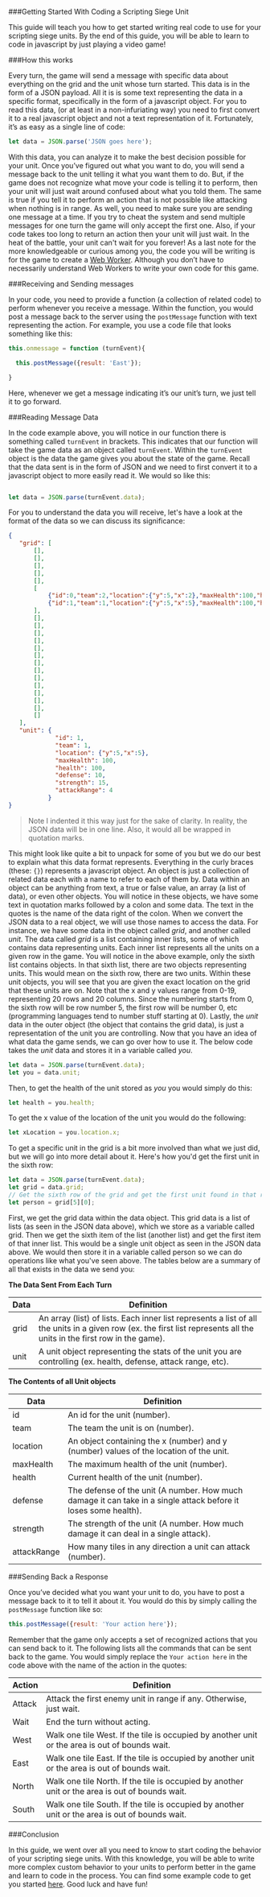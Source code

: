 ###Getting Started With Coding a Scripting Siege Unit

This guide will teach you how to get started writing real code to use for your scripting siege units. By the end of this guide, you will be able to learn to code in javascript by just playing a video game!

###How this works

Every turn, the game will send a message with specific data about everything on the grid and the unit whose turn started. This data is in the form of a JSON payload. All it is is some text representing the data in a specific format, specifically in the form of a javascript object. For you to read this data, (or at least in a non-infuriating way) you need to first convert it to a real javascript object and not a text representation of it. Fortunately, it’s as easy as a single line of code:
```javascript
let data = JSON.parse('JSON goes here');
```
With this data, you can analyze it to make the best decision possible for your unit. Once you’ve figured out what you want to do, you will send a message back to the unit telling it what you want them to do. But, if the game does not recognize what move your code is telling it to perform, then your unit will just wait around confused about what you told them. The same is true if you tell it to perform an action that is not possible like attacking when nothing is in range. As well, you need to make sure you are sending one message at a time. If you try to cheat the system and send multiple messages for one turn the game will only accept the first one. Also, if your code takes too long to return an action then your unit will just wait. In the heat of the battle, your unit can't wait for you forever! As a last note for the more knowledgeable or curious among you, the code you will be writing is for the game to create a [Web Worker](https://developer.mozilla.org/en-US/docs/Web/API/Web_Workers_API/Using_web_workers#web_workers_api). Although you don’t have to necessarily understand Web Workers to write your own code for this game.

###Receiving and Sending messages

In your code, you need to provide a function (a collection of related code) to perform whenever you receive a message. Within the function, you would post a message back to the server using the `postMessage` function with text representing the action. For example, you use a code file that looks something like this:

```javascript
this.onmessage = function (turnEvent){

  this.postMessage({result: 'East'});

}
```
Here, whenever we get a message indicating it’s our unit’s turn, we just tell it to go forward.

###Reading Message Data

In the code example above, you will notice in our function there is something called `turnEvent` in brackets. This indicates that our function will take the game data as an object called `turnEvent`. Within the `turnEvent` object is the data the game gives you about the state of the game. Recall that the data sent is in the form of JSON and we need to first convert it to a javascript object to more easily read it. We would so like this:

```javascript

let data = JSON.parse(turnEvent.data);

```
For you to understand the data you will receive, let's have a look at the format of the data so we can discuss its significance:

```json
{
   "grid": [
       [],
       [],
       [],
       [],
       [],
       [
           {"id":0,"team":2,"location":{"y":5,"x":2},"maxHealth":100,"health":100,"defense":10,"strength":15,"attackRange":4},
           {"id":1,"team":1,"location":{"y":5,"x":5},"maxHealth":100,"health":100,"defense":10,"strength":15,"attackRange":4}
       ],
       [],
       [],
       [],
       [],
       [],
       [],
       [],
       [],
       [],
       [],
       [],
       [],
       [],
       []
   ],
   "unit": {
             "id": 1,
             "team": 1,
             "location": {"y":5,"x":5},
             "maxHealth": 100,
             "health": 100,
             "defense": 10,
             "strength": 15,
             "attackRange": 4
           }
}
```
> Note I indented it this way just for the sake of clarity. In reality, the JSON data will be in one line. Also, it would all be wrapped in quotation marks.

This might look like quite a bit to unpack for some of you but we do our best to explain what this data format represents. Everything in the curly braces (these: `{}`) represents a javascript object. An object is just a collection of related data each with a name to refer to each of them by. Data within an object can be anything from text, a true or false value, an array (a list of data), or even other objects. You will notice in these objects, we have some text in quotation marks followed by a colon and some data. The text in the quotes is the name of the data right of the colon. When we convert the JSON data to a real object, we will use those names to access the data. For instance, we have some data in the object called *grid*, and another called *unit*. The data called *grid* is a list containing inner lists, some of which contains data representing units. Each inner list represents all the units on a given row in the game. You will notice in the above example, only the sixth list contains objects. In that sixth list, there are two objects representing units. This would mean on the sixth row, there are two units. Within these unit objects, you will see that you are given the exact location on the grid that these units are on. Note that the x and y values range from 0-19, representing 20 rows and 20 columns. Since the numbering starts from 0, the sixth row will be row number 5, the first row will be number 0, etc (programming languages tend to number stuff starting at 0). Lastly, the *unit* data in the outer object (the object that contains the grid data), is just a representation of the unit you are controlling. Now that you have an idea of what data the game sends, we can go over how to use it. The below code takes the *unit* data and stores it in a variable called *you*.

```javascript
let data = JSON.parse(turnEvent.data);
let you = data.unit;
```

Then, to get the health of the unit stored as *you* you would simply do this:

```javascript
let health = you.health;
```

To get the x value of the location of the unit you would do the following:

```javascript
let xLocation = you.location.x;
```

To get a specific unit in the grid is a bit more involved than what we just did, but we will go into more detail about it. Here's how you'd get the first unit in the sixth row:

```javascript
let data = JSON.parse(turnEvent.data);
let grid = data.grid;
// Get the sixth row of the grid and get the first unit found in that row. Remember we count stuff starting at 0, so the sixth row will be number 5, and the first column will be number 0
let person = grid[5][0];
```

First, we get the grid data within the data object. This grid data is a list of lists (as seen in the JSON data above), which we store as a variable called grid. Then we get the sixth item of the list (another list) and get the first item of that inner list. This would be a single unit object as seen in the JSON data above. We would then store it in a variable called person so we can do operations like what you've seen above. The tables below are a summary of all that exists in the data we send you:

**The Data Sent From Each Turn**

| Data | Definition                                                                                                                                                              |
|------|-------------------------------------------------------------------------------------------------------------------------------------------------------------------------|
| grid | An array (list) of lists. Each inner list represents a list of all the units in a given row (ex. the first list represents all the units in the first row in the game). |
| unit | A unit object representing the stats of the unit you are controlling (ex. health, defense, attack range, etc).                                                            |

**The Contents of all Unit objects**

| Data        | Definition                                                                                                      |
|-------------|-----------------------------------------------------------------------------------------------------------------|
| id          | An id for the unit (number).                                                                                    |
| team        | The team the unit is on (number).                                                                               |
| location    | An object containing the x (number) and y (number) values of the location of the unit.                          |
| maxHealth   | The maximum health of the unit (number).                                                                        |
| health      | Current health of the unit (number).                                                                            |
| defense     | The defense of the unit (A number. How much damage it can take in a single attack before it loses some health). |
| strength    | The strength of the unit (A number. How much damage it can deal in a single attack).                            |
| attackRange | How many tiles in any direction a unit can attack (number).                                                     |

###Sending Back a Response

Once you’ve decided what you want your unit to do, you have to post a message back to it to tell it about it. You would do this by simply calling the `postMessage` function like so:

```javascript
this.postMessage({result: 'Your action here'});
```
Remember that the game only accepts a set of recognized actions that you can send back to it. The following lists all the commands that can be sent back to the game. You would simply replace the ``Your action here`` in the code above with the name of the action in the quotes:

| Action   | Definition                                                                                                               |
|----------|--------------------------------------------------------------------------------------------------------------------------|
| Attack   | Attack the first enemy unit in range if any. Otherwise, just wait.                                                       |
| Wait     | End the turn without acting.                                                                    |
| West     | Walk one tile West. If the tile is occupied by another unit or the area is out of bounds wait.  |
| East     | Walk one tile East. If the tile is occupied by another unit or the area is out of bounds wait.  |
| North    | Walk one tile North. If the tile is occupied by another unit or the area is out of bounds wait. |
| South    | Walk one tile South. If the tile is occupied by another unit or the area is out of bounds wait. |

###Conclusion

In this guide, we went over all you need to know to start coding the behavior of your scripting siege units. With this knowledge, you will be able to write more complex custom behavior to your units to perform better in the game and learn to code in the process. You can find some example code to get you started [here](INSERT_LINK_HERE). Good luck and have fun!

